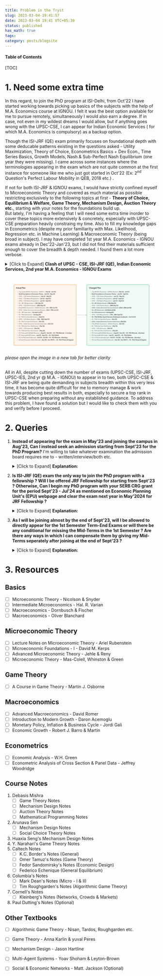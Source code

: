 ```yaml
---
title: Problem in the Tryst
slug: 2023-03-04-19:41:57
date: 2023-03-04 19:41 UTC+05:30
status: published
has_math: true
tags:
category: posts/blogsite
---
```



<h4>Table of Contents</h4>
[TOC]


# 1. Need some extra time 

In this regard, to join the PhD program at ISI-Delhi,  from Oct'22 I have started working towards picking up basics of the subjects with the help of M.A. Economics course at IGNOU. I felt it was the best option available for me to pursue remotely, simultaneously I would also earn a degree. If in case, not even in my wildest dreams I would allow, but if anything goes wrong with the UPSC-CSE, I can appear for Indian Economic Services ( for which M.A. Economics is compulsory) as a backup option. 

Though the ISI-JRF (QE) exam primarily focuses on foundational depth with some deducable patterns existing in the questions asked - Utility Maximization, Theory of Choice, Econometrics Basics + Dev Econ., Time Series Basics, Growth Models, Nash & Sub-Perfect Nash Equilibrium (one year they were missing). I came across some instances where the terminologies appearing in the exam which are not quite common at the first instance for someone like me who just got started in Oct'22 (Ex: $2^{nd}$ Question's Perfect Labour Mobility in QEB, 2018 etc.) .

If not for both ISI-JRF & IGNOU exams, I would have strictly confined myself to Microeconomic Theory and covered as much material as possible restricting exclusively to the following topics at first - **Theory of Choice, Equilibrium & Welfare, Game Theory, Mechanism Design, Auction Theory etc.**, starting with your notes for the foundations build up.  
But lately, I'm having a feeling that I will need some extra time inorder to cover these topics more extensively & concretely, especially with UPSC-CSE preparation heavily constraing my time. Also to fill my knowledge gaps in Econometrics (despite my prior familiarity with Max. Likelihood, Regression etc. in Machine Learning) & Macroeconomic Theory (being broad in subject). I may have completed 1st year M.A. Economics - IGNOU exams already in Dec'22-Jan'23, but I did not find their materials sufficient enough to cover the breadth & depth needed. I found them a lot more verbose.
<br>
<details>
<summary>[Click to Expand] <strong>Clash of UPSC - CSE, ISI-JRF (QE), Indian Economic Services, 2nd year M.A. Economics - IGNOU Exams </strong></summary>
<br>
UPSC-CSE being primarily a memory-based exam and me aiming for securing a top-rank in it, a major portion of my day-time gets consumed by it, in addition its Mathematics Syllabus is more wider than deeper (almost equivalent to M.Sc Level). If it is not for Mathematics & its vast syllabus (advantage is fetches more marks), UPSC-CSE would have been much easier to be done away with.
All of the exams happening around the same months is making it quite difficult for me to optimally allocate my attention & memory to obtain the best results in all. To my luck/bad-luck 2nd year M.A. Economics exams of IGNOU and Indian Economic Services are clashing with the exam dates, preparation for these two has been demanding a lot of my head memory more than others, both of them are verbose. <br>
So, for their sheer size in material and also clashing of dates, I have decided not to appear for Indian Economic Services Exam this year & postponed my plan to give my 2nd year M.A. Economics exams of IGNOU to Dec'2023. <br>
With this, only two exams remain - UPSC-CSE (Prelims in May'23 & Mains in Sept'23) & ISI-JRF (in May'23) to tackle currently, yet both being in May'2023 (UPSC - Prelims) with contrasting demands of the subjects, especially memory management which is heaviy required for UPSC-CSE. In addition to this, QEA of ISI-JRF (QE) requires Probability & Statistics, Optimization etc. (though not very deeply), UPSC-CSE (Maths) held in Sept'23 demands primary focus on ODEs, PDEs, Mathematical Physics - Mechanics, Fluid Dynamics, Group Theory, Real Analysis etc., with only Linear Algebra & Calculus being common to both.
<br>
</details>

<p>
<img src="/images/Targets%20&%20Planning.png"></img>
<em>please open the image in a new tab for better clarity</em>
</p><br>
All in All, despite cutting down the number of exams (UPSC-CSE, ISI-JRF, UPSC-IES, 2nd yr @ M.A. - IGNOU) to appear in to two, both UPSC-CSE & ISI-JRF are being quite demanding in subjects breadth within this very less time, it has become quite difficult for me to memory manage & work towards producing best results in both, especially to secure a top rank in UPSC-CSE when preparing without any established guidance. To address this problem, I have found a solution but I would like to check them with you and verify before I proceed. 

# 2. Queries 

1. **Instead of appearing for the exam in May'23 and joining the campus in Aug'23, Can I instead seek an admission starting from Sept'23 for the PhD Program?** I'm willing to take whatever examination the admission board requires me to - written/interview/both etc.
   <details>
   <summary>[Click to Expand] <strong>Explanation:</strong></summary>
   Since, it is being difficult to memory manage for both exams UPSC-CSE & ISI-JRF being held in May'23. In this regard, taking note of the exception that exists on ISI's - Economics Planning Unit webpage attached below. Can I seek an admission instead by taking the examination test the admission board requires me in order to start from Sept'23 ? <br>
   
   <p><img src="/images/JRF%20Webpage.png"></img></p><br>
   By doing this, I can provide maximum attention <strong>towards securing a top-rank in UPSC-CSE</strong> at first and finish the written exams by Sept'23. Also, this would provide me more than enough time (since I have started Economics only in Oct'22) to concretely establish my foundations strongly in Micro Theory - Choice, Equilibrium  & Welfare, Game Theory, Mechanism Design,  Auctions & Network Theory. Additionally, this will give me enough time to fill my knowledge gaps in Econometrics & Macro Theory (emphasising on parts involving micro elements) lot more beyond the demands of the ISI-JRF Exam. <br>
   Above all, I get to have enough time to do an in-depth analysis on some recent papers and understand the trends and directions of research more concretely. 
   By getting done away with UPSC-CSE exam (securing a top-rank), I can whole-heartedly dedicate myself to research without having to worry about career planning and family at home much. 
   </details>
2. **Is ISI-JRF (QE) exam the only way to join the PhD program with a fellowship ? Will I be offered JRF Fellowship for starting from Sept'23 ? Otherwise, Can I begin my PhD program with your SERB CRG grant for the period Sept'23 - Jul'24 as mentioned on Economic Planning Unit's (EPU) webpage and clear the exam next year in May'2024 for JRF Fellowship ?** 
   <details>
   <summary>[Click to Expand] <strong>Explanation:</strong></summary>
   Going by the instructions mentioned on the EPU's PhD program webpage, I will probably be ineligible for JRF Fellowship untill I clear the exam in the next year (2024) since I'm planning to get my admission in PhD program starting from Sept'23. In this regard, I would like to know whether after clearing the test with admission board will you be able to offer me fellowship in equivalent terms from  your SERB CRG grant as mentioned on EPU's Announcements webpage, attached below.<br>
   <p><img src="/images/SERB%20Grant.png"></img> </p><br>
   Also, with no doubts in my mind. I will clear UPSC-CSE this year and will not require any JRF Fellowship starting after Aug'24, except for travel grants, book-purchases, journal access etc.
   </details>
3. **As I will be joining almost by the end of Sept'23, will I be allowed to directly appear for the 1st Semester Term-End Exams or will there be any conditional for missing the Mid-Terms in the 1st Semester ? Are there any ways in which I can compensate them by giving my Mid-Terms seperately after joining at the end of Sept'23 ?** 
   <details>
   <summary>[Click to Expand] <strong>Explanation:</strong></summary>
   Since, joining in Sept'23 will provide me good enough time, I will by default finish off reading the standard references related to courses in the1st semester, except for the seminar courses before taking admission in Sept'23. For a quick reference, I will mention a list of resources below for you to verify and suggest any additions or corrections necessary. I am ready to take whatever conditional the authority will seek from me to compensate for the mid-terms. 
   </details>


# 3. Resources

## Basics
- [ ] Microeconomic Theory - Nicolson & Snyder
- [ ] Intermediate Microeconomics - Hal. R. Varian
- [ ] Macroeconomics - Dornbusch & Fischer
- [ ] Macroeconomics - Oliver Blanchard

## Microeconomic Theory
- [ ] Lecture Notes on Microeconomic Theory - Ariel Rubenstein
- [ ] Microeconomic Foundations - I - David M. Kerps
- [ ] Advanced Microeconomic Theory - Jehle & Reny
- [ ] Microeconomic Theory - Mas-Colell, Whinston & Green

## Game Theory
- [ ] A Course in Game Theory - Martin J. Osborne

## Macroeconomics
- [ ] Advanced Macroeconomics - David Romer
- [ ] Introduction to Modern Growth - Daron Acemoglu
- [ ] Monetary Policy, Inflation & Business Cycle - Jordi Gali
- [ ] Economic Growth - Robert J. Barro & Martin

## Econometrics
- [ ] Economic Analysis - W.H. Green
- [ ] Econometric Analysis of Cross Section & Panel Data - Jeffrey Woodridge

## Course Notes
1. Debasis Mishra
	- [ ] Game Theory Notes
	- [ ] Mechanism Design Notes
	- [ ] Auction Theory Notes
	- [ ] Mathematical Programming Notes 
2. Arunava Sen
	- [ ] Mechanism Design Notes
	- [ ] Social Choice Theory Notes 
3. Huaxia Seng's Mechanism Design Notes
4. Y. Narahari's Game Theory Notes
5. Caltech Notes
	- [ ] K.C. Border's Notes (General)
	- [ ] Omer Tamuz's Notes (Game Theory)
	- [ ] Fedor Sandomirsky's Notes (Economic Design)
	- [ ] Federico Echenique (General Equilibrium)
6. Columbia's Notes
	- [ ] Mark Dean's Notes (Micro - I & II)
	- [ ] Tim Roughgarden's Notes (Algorithmic Game Theory)
7. Cornell's Notes
	- [ ] Kleinberg's Notes (Networks, Crowds & Markets)
8. Paul Dutting's Notes (Optional)

## Other Textbooks
- [ ] Algorithmic Game Theory - Nisan, Tardos, Roughgarden etc.
- [ ] Game Theory - Anna Karlin & yuval Peres
- [ ] Mechanism Design - Jason Hartline
- [ ] Multi-Agent Systems - Yoav Shoham & Leyton-Brown
- [ ] Social & Economic Networks - Matt. Jackson (Optional)


